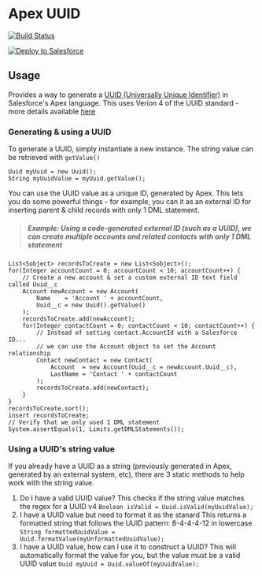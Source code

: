 # Apex UUID
[![Build Status](https://travis-ci.org/jongpie/ApexUuid.svg?branch=master)](https://travis-ci.org/jongpie/ApexUuid)

<a href="https://githubsfdeploy.herokuapp.com" target="_blank">
    <img alt="Deploy to Salesforce" src="https://raw.githubusercontent.com/afawcett/githubsfdeploy/master/deploy.png">
</a>

## Usage
Provides a way to generate a [UUID (Universally Unique Identifier)](https://en.wikipedia.org/wiki/Universally_unique_identifier) in Salesforce's Apex language. This uses Verion 4 of the UUID standard - more details available [here](https://en.wikipedia.org/wiki/Universally_unique_identifier#Version_4_(random))

### Generating & using a UUID
To generate a UUID, simply instantiate a new instance. The string value can be retrieved with `getValue()`
```
Uuid myUuid = new Uuid();
String myUuidValue = myUuid.getValue();
```

You can use the UUID value as a unique ID, generated by Apex. This lets you do some powerful things - for example, you can it as an external ID for inserting parent & child records with only 1 DML statement.

> ##### Example: Using a code-generated external ID (such as a UUID), we can create multiple accounts and related contacts with only 1 DML statement

```
List<Sobject> recordsToCreate = new List<Sobject>();
for(Integer accountCount = 0; accountCount < 10; accountCount++) {
    // Create a new account & set a custom external ID text field called Uuid__c
    Account newAccount = new Account(
        Name    = 'Account ' + accountCount,
        Uuid__c = new Uuid().getValue()
    );
    recordsToCreate.add(newAccount);
    for(Integer contactCount = 0; contactCount < 10; contactCount++) {
        // Instead of setting contact.AccountId with a Salesforce ID...
        // we can use the Account object to set the Account relationship
        Contact newContact = new Contact(
            Account  = new Account(Uuid__c = newAccount.Uuid__c),
            LastName = 'Contact ' + contactCount
        );
        recordsToCreate.add(newContact);
    }
}
recordsToCreate.sort();
insert recordsToCreate;
// Verify that we only used 1 DML statement
System.assertEquals(1, Limits.getDMLStatements());
```

### Using a UUID's string value
If you already have a UUID as a string (previously generated in Apex, generated by an external system, etc), there are 3 static methods to help work with the string value.
1. Do I have a valid UUID value?
    This checks if the string value matches the regex for a UUID v4
    ` Boolean isValid = Uuid.isValid(myUuidValue); `
2. I have a UUID value but need to format it as the stanard
    This returns a formatted string that follows the UUID pattern: 8-4-4-4-12 in lowercase
    ` String formattedUuidValue = Uuid.formatValue(myUnformattedUuidValue); `
3. I have a UUID value, how can I use it to construct a UUID?
    This will automatically format the value for you, but the value must be a valid UUID value
    ` Uuid myUuid = Uuid.valueOf(myUuidValue); `